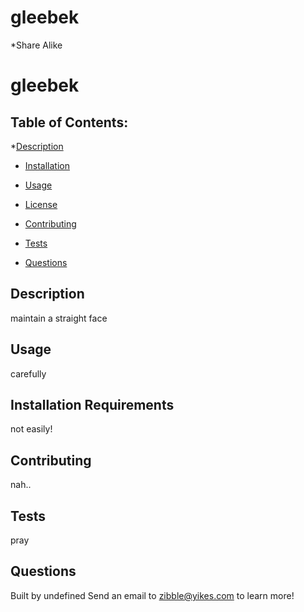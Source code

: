 # gleebek
  *Share Alike
  
# gleebek

## Table of Contents:
*[Description](#description)
* [Installation](#installation)
* [Usage](#usage)

* [License](#license)

* [Contributing](#contributing)
* [Tests](#tests)
* [Questions](#questions)

## Description
 maintain a straight face

## Usage
 carefully

## Installation Requirements
 not easily!

## Contributing
nah..

## Tests
pray

## Questions
Built by undefined
Send an email to zibble@yikes.com to learn more!